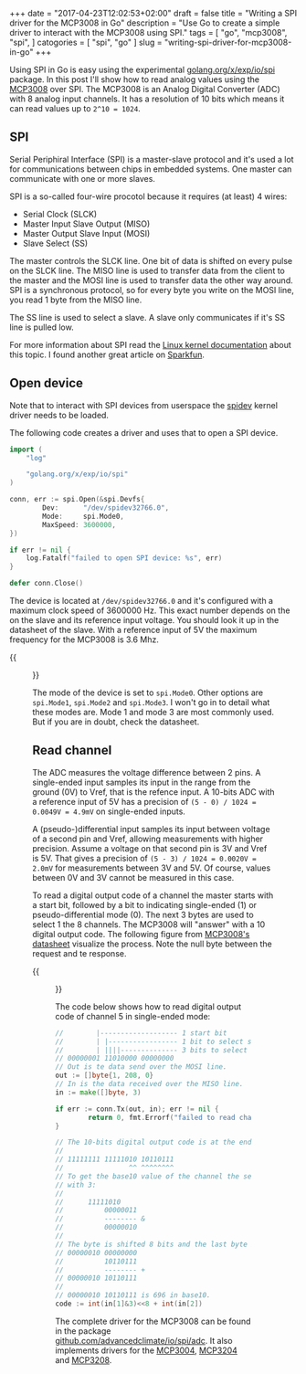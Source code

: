 +++
date = "2017-04-23T12:02:53+02:00"
draft = false
title = "Writing a SPI driver for the MCP3008 in Go"
description = "Use Go to create a simple driver to interact with the MCP3008 using SPI."
tags = [
    "go",
    "mcp3008",
    "spi",
]
catogories = [
    "spi",
    "go"
]
slug = "writing-spi-driver-for-mcp3008-in-go"
+++

Using SPI in Go is easy using the experimental
[golang.org/x/exp/io/spi][go_spi] package. In this post I'll show how to read
analog values using the [MCP3008][mcp3008] over SPI. The MCP3008 is an Analog
Digital Converter (ADC) with 8 analog input channels. It has a resolution of 10
bits which means it can read values up to `2^10 = 1024`.

## SPI
Serial Periphiral Interface (SPI) is a master-slave protocol and it's used a
lot for communications between chips in embedded systems. One master can
communicate with one or more slaves.

SPI is a so-called four-wire procotol because it requires (at least) 4 wires:

* Serial Clock (SLCK)
* Master Input Slave Output (MISO)
* Master Output Slave Input (MOSI)
* Slave Select (SS)

The master controls the SLCK line. One bit of data is shifted on every pulse on
the SLCK line.  The MISO line is used to transfer data from the client to the
master and the MOSI line is used to transfer data the other way around.  SPI is
a synchronous protocol, so for every byte you write on the MOSI line, you read
1 byte from the MISO line.

The SS line is used to select a slave. A slave only communicates if it's SS
line is pulled low.

For more information about SPI read the [Linux kernel documentation][kernel]
about this topic. I found another great article on [Sparkfun][sparkfun].

## Open device
Note that to interact with SPI devices from userspace the [spidev][spidev]
kernel driver needs to be loaded.

The following code creates a driver and uses that to open a SPI device.

``` go
import (
    "log"

    "golang.org/x/exp/io/spi"
)

conn, err := spi.Open(&spi.Devfs{
        Dev:      "/dev/spidev32766.0",
        Mode:     spi.Mode0,
        MaxSpeed: 3600000,
})

if err != nil {
    log.Fatalf("failed to open SPI device: %s", err)
}

defer conn.Close()
```

The device is located at `/dev/spidev32766.0` and it's configured with a
maximum clock speed of 3600000 Hz. This exact number depends on the on the
slave and its reference input voltage. You should look it up in the datasheet
of the slave. With a reference input of 5V the maximum frequency for the
MCP3008 is 3.6 Mhz.

{{<figure src="/img/mcp3008_frequency.png">}}

The mode of the device is set to `spi.Mode0`. Other options are `spi.Mode1`,
`spi.Mode2` and `spi.Mode3`. I won't go in to detail what these modes are. Mode
1 and mode 3 are most commonly used. But if you are in doubt, check the
datasheet.

## Read channel
The ADC measures the voltage difference between 2 pins. A single-ended input
samples its input in the range from the ground (0V) to Vref, that is the refence
input. A 10-bits ADC with a reference input of 5V has a precision of `(5 - 0) /
1024 = 0.0049V = 4.9mV` on single-ended inputs.

A (pseudo-)differential input samples its input between voltage of a
second pin and Vref, allowing measurements with higher precision. Assume a
voltage on that second pin is 3V and Vref is 5V. That gives a precision of
`(5 - 3) / 1024 = 0.0020V = 2.0mV` for measurements between 3V and 5V. Of
course, values between 0V and 3V cannot be measured in this case.

To read a digital output code of a channel the master starts with a start bit,
followed by a bit to indicating single-ended (1) or pseudo-differential mode
(0). The next 3 bytes are used to select 1 the 8 channels. The MCP3008 will
"answer" with a 10 digital output code. The following figure from
[MCP3008's datasheet][mcp3008_datasheet] visualize the process.
Note the null byte between the request and te response.

{{<figure src="/img/mcp3008_communication.png">}}

The code below shows how to read digital output code of channel 5 in
single-ended mode:

``` go
//        |------------------- 1 start bit
//        | |----------------- 1 bit to select single-ended/pseudo-differential input
//        | ||||-------------- 3 bits to select channel
// 00000001 11010000 00000000
// Out is te data send over the MOSI line.
out := []byte{1, 208, 0}
// In is the data received over the MISO line.
in := make([]byte, 3)

if err := conn.Tx(out, in); err != nil {
        return 0, fmt.Errorf("failed to read channel %d: %v", channel, err)
}

// The 10-bits digital output code is at the end of the 3 byte response.
//
// 11111111 11111010 10110111
//                ^^ ^^^^^^^^
// To get the base10 value of the channel the second byte is masked
// with 3:
//
//	    11111010
//          00000011
//          -------- &
//          00000010
//
// The byte is shifted 8 bits and the last byte is added:
// 00000010 00000000
//          10110111
//          -------- +
// 00000010 10110111
//
// 00000010 10110111 is 696 in base10.
code := int(in[1]&3)<<8 + int(in[2])
```

The complete driver for the MCP3008 can be found in the package
[github.com/advancedclimate/io/spi/adc][github]. It also implements drivers
for the [MCP3004][mcp3004], [MCP3204][mcp3204] and [MCP3208][mcp3208].

[github]: https://github.com/AdvancedClimateSystems/io/tree/master/spi/adc
[go_spi]: https://godoc.org/golang.org/x/exp/io/spi
[kernel]: https://www.kernel.org/doc/Documentation/spi/spi-summary
[mcp3004]: http://www.microchip.com/wwwproducts/en/MCP3003
[mcp3008]: http://www.microchip.com/wwwproducts/en/MCP3008
[mcp3204]: http://www.microchip.com/wwwproducts/en/MCP3204
[mcp3208]: http://www.microchip.com/wwwproducts/en/MCP3208
[mcp3008_datasheet]: http://ww1.microchip.com/downloads/en/DeviceDoc/21295d.pdf
[sparkfun]: https://learn.sparkfun.com/tutorials/serial-peripheral-interface-spi
[spidev]: https://www.kernel.org/doc/Documentation/spi/spidev
